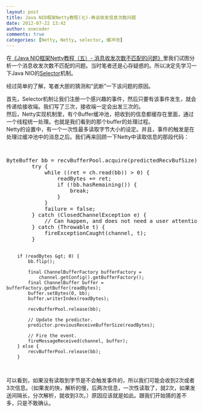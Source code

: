 ```yaml
---
layout: post
title: Java NIO框架Netty教程(七)-再谈收发信息次数问题
date: 2012-07-22 13:42
author: onecoder
comments: true
categories: [Netty, Netty, selector, 缓冲池]
---
```

<p>
	在<a href="http://www.coderli.com/archives/netty-message-receive-count-mismatch/">《Java NIO框架Netty教程（五）- 消息收发次数不匹配的问题》</a>里我们试图分析一个消息收发次数不匹配的问题。当时笔者还是心存疑惑的。所以决定先学习一下Java NIO的<a href="http://www.coderli.com/archives/netty-nio-selector/">Selector</a>机制。</p>
<p>
	经过简单的了解，笔者大胆的猜测和&ldquo;武断&rdquo;一下该问题的原因。</p>
<p>
	首先，Selector机制让我们注册一个感兴趣的事件，然后只要有该事件发生，就会传递给接收端。我们写了三次，接收端一定会出发三次的。<br />
	然后，Netty实现机制里，有个Buffer缓冲池，把收到的信息都缓存在里面，通过一个线程统一处理。也就是我们看到的那个buffer的处理过程。<br />
	Netty的设置中，有一个一次性最多读取字节大小的设定。并且，事件的触发是在处理过缓冲池中的消息之后。我们再来回顾一下Netty中读取信息的那段代码：</p>
<p>
	&nbsp;</p>
<pre class="brush:java;first-line:1;pad-line-numbers:true;highlight:null;collapse:false;">
ByteBuffer bb = recvBufferPool.acquire(predictedRecvBufSize);
        try {
            while ((ret = ch.read(bb)) &gt; 0) {
                readBytes += ret;
                if (!bb.hasRemaining()) {
                    break;
                }
            }
            failure = false;
        } catch (ClosedChannelException e) {
            // Can happen, and does not need a user attention.
        } catch (Throwable t) {
            fireExceptionCaught(channel, t);
        }
 
        if (readBytes &gt; 0) {
            bb.flip();
 
            final ChannelBufferFactory bufferFactory =
                channel.getConfig().getBufferFactory();
            final ChannelBuffer buffer = bufferFactory.getBuffer(readBytes);
            buffer.setBytes(0, bb);
            buffer.writerIndex(readBytes);
 
            recvBufferPool.release(bb);
 
            // Update the predictor.
            predictor.previousReceiveBufferSize(readBytes);
 
            // Fire the event.
            fireMessageReceived(channel, buffer);
        } else {
            recvBufferPool.release(bb);
        }
</pre>
<p>
	可以看到，如果没有读取到字节是不会触发事件的，所以我们可能会收到2次或者3次信息。（如果发的快，解析的慢，后两次信息，一次性读取了，就2次，如果发送间隔长，分次解析，就收到3次。）原因应该就是如此。跟我们开始猜的差不多，只是不敢确认。</p>

